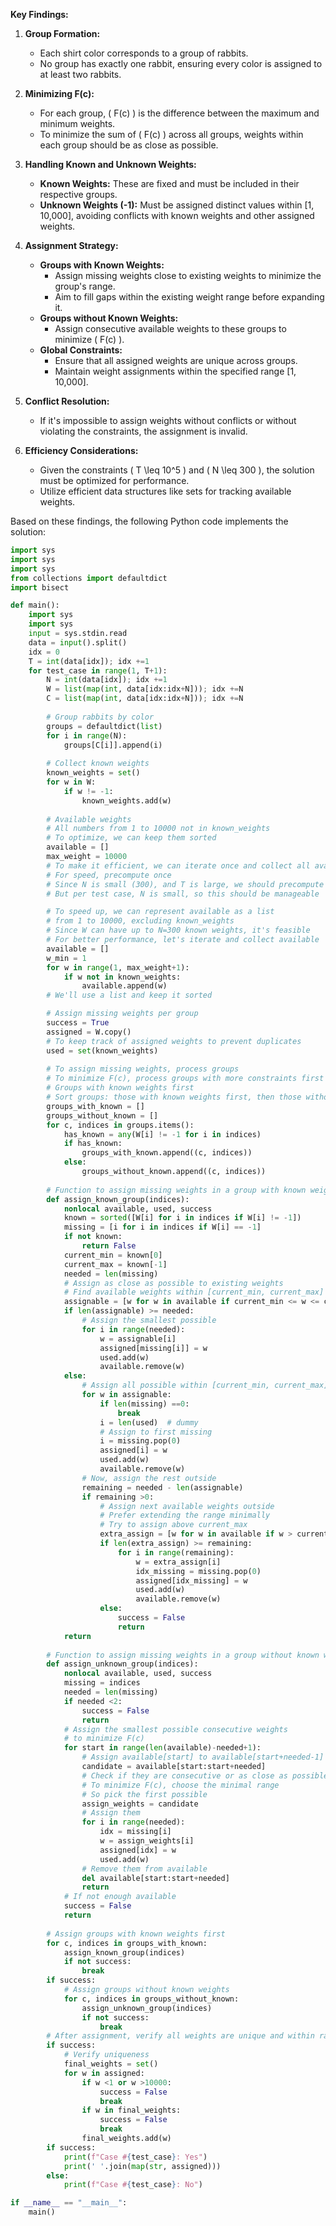 **Key Findings:**

1. **Group Formation:** 
   - Each shirt color corresponds to a group of rabbits. 
   - No group has exactly one rabbit, ensuring every color is assigned to at least two rabbits.

2. **Minimizing F(c):**
   - For each group, \( F(c) \) is the difference between the maximum and minimum weights.
   - To minimize the sum of \( F(c) \) across all groups, weights within each group should be as close as possible.

3. **Handling Known and Unknown Weights:**
   - **Known Weights:** These are fixed and must be included in their respective groups.
   - **Unknown Weights (-1):** Must be assigned distinct values within [1, 10,000], avoiding conflicts with known weights and other assigned weights.

4. **Assignment Strategy:**
   - **Groups with Known Weights:**
     - Assign missing weights close to existing weights to minimize the group's range.
     - Aim to fill gaps within the existing weight range before expanding it.
   - **Groups without Known Weights:**
     - Assign consecutive available weights to these groups to minimize \( F(c) \).
   - **Global Constraints:**
     - Ensure that all assigned weights are unique across groups.
     - Maintain weight assignments within the specified range [1, 10,000].

5. **Conflict Resolution:**
   - If it's impossible to assign weights without conflicts or without violating the constraints, the assignment is invalid.

6. **Efficiency Considerations:**
   - Given the constraints \( T \leq 10^5 \) and \( N \leq 300 \), the solution must be optimized for performance.
   - Utilize efficient data structures like sets for tracking available weights.

Based on these findings, the following Python code implements the solution:

```python
import sys
import sys
import sys
from collections import defaultdict
import bisect

def main():
    import sys
    import sys
    input = sys.stdin.read
    data = input().split()
    idx = 0
    T = int(data[idx]); idx +=1
    for test_case in range(1, T+1):
        N = int(data[idx]); idx +=1
        W = list(map(int, data[idx:idx+N])); idx +=N
        C = list(map(int, data[idx:idx+N])); idx +=N
        
        # Group rabbits by color
        groups = defaultdict(list)
        for i in range(N):
            groups[C[i]].append(i)
        
        # Collect known weights
        known_weights = set()
        for w in W:
            if w != -1:
                known_weights.add(w)
        
        # Available weights
        # All numbers from 1 to 10000 not in known_weights
        # To optimize, we can keep them sorted
        available = []
        max_weight = 10000
        # To make it efficient, we can iterate once and collect all available
        # For speed, precompute once
        # Since N is small (300), and T is large, we should precompute available as needed
        # But per test case, N is small, so this should be manageable

        # To speed up, we can represent available as a list
        # from 1 to 10000, excluding known_weights
        # Since W can have up to N=300 known weights, it's feasible
        # For better performance, let's iterate and collect available
        available = []
        w_min = 1
        for w in range(1, max_weight+1):
            if w not in known_weights:
                available.append(w)
        # We'll use a list and keep it sorted

        # Assign missing weights per group
        success = True
        assigned = W.copy()
        # To keep track of assigned weights to prevent duplicates
        used = set(known_weights)
        
        # To assign missing weights, process groups
        # To minimize F(c), process groups with more constraints first
        # Groups with known weights first
        # Sort groups: those with known weights first, then those without
        groups_with_known = []
        groups_without_known = []
        for c, indices in groups.items():
            has_known = any(W[i] != -1 for i in indices)
            if has_known:
                groups_with_known.append((c, indices))
            else:
                groups_without_known.append((c, indices))
        
        # Function to assign missing weights in a group with known weights
        def assign_known_group(indices):
            nonlocal available, used, success
            known = sorted([W[i] for i in indices if W[i] != -1])
            missing = [i for i in indices if W[i] == -1]
            if not known:
                return False
            current_min = known[0]
            current_max = known[-1]
            needed = len(missing)
            # Assign as close as possible to existing weights
            # Find available weights within [current_min, current_max]
            assignable = [w for w in available if current_min <= w <= current_max]
            if len(assignable) >= needed:
                # Assign the smallest possible
                for i in range(needed):
                    w = assignable[i]
                    assigned[missing[i]] = w
                    used.add(w)
                    available.remove(w)
            else:
                # Assign all possible within [current_min, current_max]
                for w in assignable:
                    if len(missing) ==0:
                        break
                    i = len(used)  # dummy
                    # Assign to first missing
                    i = missing.pop(0)
                    assigned[i] = w
                    used.add(w)
                    available.remove(w)
                # Now, assign the rest outside
                remaining = needed - len(assignable)
                if remaining >0:
                    # Assign next available weights outside
                    # Prefer extending the range minimally
                    # Try to assign above current_max
                    extra_assign = [w for w in available if w > current_max]
                    if len(extra_assign) >= remaining:
                        for i in range(remaining):
                            w = extra_assign[i]
                            idx_missing = missing.pop(0)
                            assigned[idx_missing] = w
                            used.add(w)
                            available.remove(w)
                    else:
                        success = False
                        return
            return
        
        # Function to assign missing weights in a group without known weights
        def assign_unknown_group(indices):
            nonlocal available, used, success
            missing = indices
            needed = len(missing)
            if needed <2:
                success = False
                return
            # Assign the smallest possible consecutive weights
            # to minimize F(c)
            for start in range(len(available)-needed+1):
                # Assign available[start] to available[start+needed-1]
                candidate = available[start:start+needed]
                # Check if they are consecutive or as close as possible
                # To minimize F(c), choose the minimal range
                # So pick the first possible
                assign_weights = candidate
                # Assign them
                for i in range(needed):
                    idx = missing[i]
                    w = assign_weights[i]
                    assigned[idx] = w
                    used.add(w)
                # Remove them from available
                del available[start:start+needed]
                return
            # If not enough available
            success = False
            return
        
        # Assign groups with known weights first
        for c, indices in groups_with_known:
            assign_known_group(indices)
            if not success:
                break
        if success:
            # Assign groups without known weights
            for c, indices in groups_without_known:
                assign_unknown_group(indices)
                if not success:
                    break
        # After assignment, verify all weights are unique and within range
        if success:
            # Verify uniqueness
            final_weights = set()
            for w in assigned:
                if w <1 or w >10000:
                    success = False
                    break
                if w in final_weights:
                    success = False
                    break
                final_weights.add(w)
        if success:
            print(f"Case #{test_case}: Yes")
            print(' '.join(map(str, assigned)))
        else:
            print(f"Case #{test_case}: No")

if __name__ == "__main__":
    main()
```